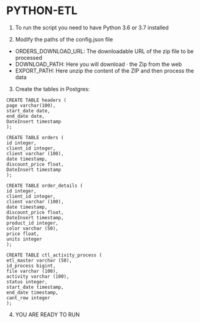 # PYTHON-ETL

1. To run the script you need to have Python 3.6 or 3.7 installed

2. Modify the paths of the config.json file
- ORDERS_DOWNLOAD_URL: The downloadable URL of the zip file to be processed
- DOWNLOAD_PATH: Here you will download · the Zip from the web
- EXPORT_PATH: Here unzip the content of the ZIP and then process the data

3. Create the tables in Postgres:
```
CREATE TABLE headers (
page varchar(100), 
start_date date,
end_date date,
DateInsert timestamp
);

CREATE TABLE orders (
id integer,
client_id integer,
client varchar (100),
date timestamp,
discount_price float,
DateInsert timestamp
);

CREATE TABLE order_details (
id integer,
client_id integer,
client varchar (100),
date timestamp,
discount_price float,
DateInsert timestamp,
product_id integer,
color varchar (50),
price float,
units integer
);

CREATE TABLE ctl_activity_process (
etl_master varchar (50),
id_process bigint,
file varchar (100),
activity varchar (100),
status integer,
start_date timestamp,
end_date timestamp,
cant_row integer
);
```

4. YOU ARE READY TO RUN
